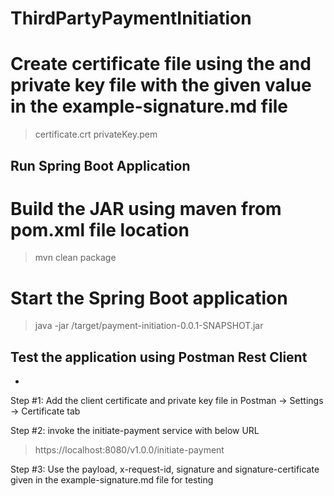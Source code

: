 # ThirdPartyPaymentInitiation

# Create certificate file using the and private key file with the given value in the example-signature.md file

> certificate.crt
> privateKey.pem

## Run Spring Boot Application

# Build the JAR using maven from pom.xml file location

> mvn clean package

# Start the Spring Boot application

> java -jar /target/payment-initiation-0.0.1-SNAPSHOT.jar

## Test the application using Postman Rest Client
+
Step #1: Add the client certificate and private key file in Postman -> Settings -> Certificate tab

Step #2: invoke the initiate-payment service with below URL

> https://localhost:8080/v1.0.0/initiate-payment

Step #3: Use the payload, x-request-id, signature and signature-certificate given in the example-signature.md file for testing
